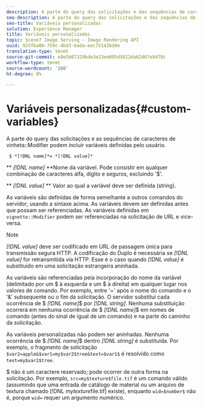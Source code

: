 ```yaml
---
description: A parte do query das solicitações e das sequências de caracteres do modificador de vinheta pode incluir variáveis definidas pelo usuário.
seo-description: A parte do query das solicitações e das sequências de caracteres do modificador de vinheta pode incluir variáveis definidas pelo usuário.
seo-title: Variáveis personalizadas
solution: Experience Manager
title: Variáveis personalizadas
topic: Scene7 Image Serving - Image Rendering API
uuid: 933fba00-759c-4bd3-bada-eec751426d9e
translation-type: tm+mt
source-git-commit: e8e5b07329bde3e23ee095d5022da62d67e9478c
workflow-type: tm+mt
source-wordcount: '260'
ht-degree: 0%

---
```



# Variáveis personalizadas{#custom-variables}

A parte do query das solicitações e as sequências de caracteres de vinheta::Modifier podem incluir variáveis definidas pelo usuário.

` $ *[!DNL name]*= *[!DNL value]*`

** *[!DNL name]* **Nome da variável. Pode consistir em qualquer combinação de caracteres alfa, dígito e seguros, excluindo &#39;$&#39;.

** *[!DNL value]* ** Valor ao qual a variável deve ser definida (string).

As variáveis são definidas de forma semelhante a outros comandos do servidor, usando a sintaxe acima. As variáveis devem ser definidas antes que possam ser referenciadas. As variáveis definidas em `vignette::Modifier` podem ser referenciadas na solicitação de URL e vice-versa.

>[!NOTE]
>
>*[!DNL value]* deve ser codificado em URL de passagem única para transmissão segura HTTP. A codificação do Duplo é necessária se *[!DNL value]* for retransmitida via HTTP. Esse é o caso quando *[!DNL value]* é substituído em uma solicitação estrangeira aninhada.

As variáveis são referenciadas pela incorporação do nome da variável (delimitado por um $ à esquerda e um $ à direita) em qualquer lugar nos valores de comando. Por exemplo, entre &#39;=&#39; após o nome do comando e o &#39;&amp;&#39; subsequente ou o fim da solicitação. O servidor substitui cada ocorrência de $ *[!DNL name]*$ por *[!DNL string]*. Nenhuma substituição ocorrerá em nenhuma ocorrência de $ *[!DNL name]*$ em nomes de comando (antes do sinal de igual de um comando) e na parte do caminho da solicitação.

As variáveis personalizadas não podem ser aninhadas. Nenhuma ocorrência de $ *[!DNL name]*$ dentro *[!DNL string]* é substituída. Por exemplo, o fragmento de solicitação `$var2=apple&$var1=my$var2$tree&text=$var1$` é resolvido como `text=my$var2$tree`.

$ não é um caractere reservado; pode ocorrer de outra forma na solicitação. Por exemplo, `src=my$texture$file.tif` é um comando válido (assumindo que uma entrada de catálogo de material ou um arquivo de textura chamado [!DNL my$texture$file.tif] existe), enquanto `wid=$number$` não é, porque `wid=` requer um argumento numérico.
